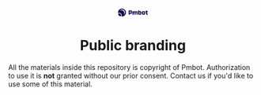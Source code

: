 <p align="center">
  <a href="https://www.gatsbyjs.org">
    <img alt="Pmbot" src="logo/logo-horizontal.svg" width="60"/>
  </a>
</p>
<h1 align="center">Public branding</h1>

All the materials inside this repository is copyright of Pmbot. Authorization to use it is **not** granted without our prior consent. Contact us if you'd like to use some of this material.
